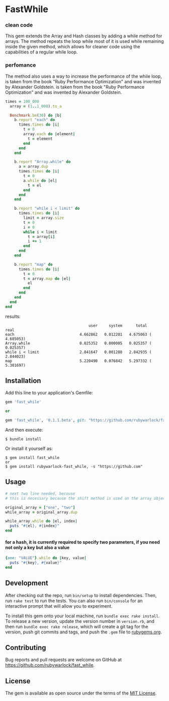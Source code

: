# FastWhile

### clean code
This gem extends the Array and Hash classes by adding a while method for arrays.
The method repeats the loop while most of it is used while remaining inside the given method, which allows for cleaner code using the capabilities of a regular while loop.

### perfomance
The method also uses a way to increase the performance of the while loop,
is taken from the book "Ruby Performance Optimization" and was invented by Alexander Goldstein.	is taken from the book "Ruby Performance Optimization" and was invented by Alexander Goldstein.

```ruby
times = 100_000
  array = (1..1_000).to_a

  Benchmark.bm(30) do |b|
    b.report "each" do
      times.times do |i|
        t = 0
        array.each do |element|
          t = element
        end
      end
    end

    b.report "Array.while" do
      a = array.dup
      times.times do |i|
        t = 0
        a.while do |el|
          t = el
        end
      end
    end

    b.report "while i < limit" do
      times.times do |i|
        limit = array.size
        t = 0
        i = 0
        while i < limit
          t = array[i]
          i += 1
        end
      end
    end

    b.report "map" do
      times.times do |i|
        t = 0
        t = array.map do |el|
          el
        end
      end
    end
  end
end
```
results:
```
                                     user     system      total        real
each                             4.662862   0.012201   4.675063 (  4.685053)
Array.while                      0.025352   0.000005   0.025357 (  0.025357)
while i < limit                  2.841647   0.001288   2.842935 (  2.844023)
map                              5.220490   0.076842   5.297332 (  5.301697)
```

## Installation

Add this line to your application's Gemfile:

```ruby
gem 'fast_while'

or

gem 'fast_while', '0.1.1.beta', git: "https://github.com/rubywarlock/fast_while"
```

And then execute:

    $ bundle install

Or install it yourself as:

    $ gem install fast_while
    or
    $ gem install rubywarlock-fast_while, -s "https://github.com"

## Usage
```ruby
# next two line needed, becouse
# this is necessary because the shift method is used on the array object, which extracts an element from the array by removing it.

original_array = ["one", "two"]
while_array = original_array.dup

while_array.while do |el, index|
  puts "#{el}, #{index}"
end
```

#### for a hash, it is currently required to specify two parameters, if you need not only a key but also a value
```ruby
{one: "VALUE"}.while do |key, value|
  puts "#{key}, #{value}"
end
```
## Development

After checking out the repo, run `bin/setup` to install dependencies. Then, run `rake test` to run the tests. You can also run `bin/console` for an interactive prompt that will allow you to experiment.

To install this gem onto your local machine, run `bundle exec rake install`. To release a new version, update the version number in `version.rb`, and then run `bundle exec rake release`, which will create a git tag for the version, push git commits and tags, and push the `.gem` file to [rubygems.org](https://rubygems.org).

## Contributing

Bug reports and pull requests are welcome on GitHub at https://github.com/rubywarlock/fast_while.


## License

The gem is available as open source under the terms of the [MIT License](https://opensource.org/licenses/MIT).
